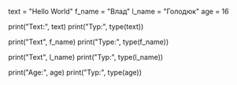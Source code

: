 
text = "Hello World"
f_name = "Влад"
l_name = "Голодюк"
age = 16

print("Text:", text)
print("Typ:", type(text))

print("Text", f_name)
print("Type:", type(f_name))

print("Text", l_name)
print("Typ:", type(l_name))

print("Age:", age)
print("Typ:", type(age))
